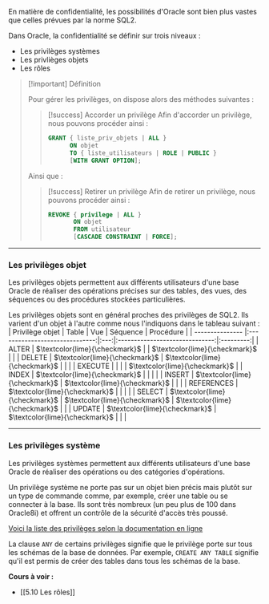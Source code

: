 En matière de confidentialité, les possibilités d'Oracle sont bien plus vastes que celles prévues par la norme SQL2.

Dans Oracle, la confidentialité se définir sur trois niveaux :

- Les privilèges systèmes
- Les privlièges objets
- Les rôles

>[!important] Définition
>
>Pour gérer les privilèges, on dispose alors des méthodes suivantes : 
>
>>[!success] Accorder un privilège 
>>Afin d'accorder un privilège, nous pouvons procéder ainsi :
>>```SQL
>>GRANT { liste_priv_objets | ALL } 
>>       ON objet 
>>       TO { liste_utilisateurs | ROLE | PUBLIC } 
>>       [WITH GRANT OPTION]; 
>>```
>
>Ainsi que :
>
>>[!success] Retirer un privilège 
>>Afin de retirer un privilège, nous pouvons procéder ainsi :
>>```SQL
>>REVOKE { privilege | ALL } 
>>        ON objet 
>>        FROM utilisateur  
>>        [CASCADE CONSTRAINT | FORCE]; 
>>```

---

### Les privilèges objet

Les privilèges objets permettent aux différents utilisateurs d'une base Oracle de réaliser des opérations précises sur des tables, des vues, des séquences ou des procédures stockées particulières.

Les privilèges objets sont en général proches des privilèges de SQL2. Ils varient d'un objet à l'autre comme nous l'indiquons dans le tableau suivant :
| Privilège objet |             Table              | Vue |            Séquence            | Procédure |
| --------------- |:------------------------------:|:---:|:------------------------------:|:---------:|
| ALTER           | $\textcolor{lime}{\checkmark}$ |     | $\textcolor{lime}{\checkmark}$ |           |
| DELETE          |      $\textcolor{lime}{\checkmark}$                          | $\textcolor{lime}{\checkmark}$    |                                |           |
| EXECUTE         |                                |     |                                |    $\textcolor{lime}{\checkmark}$       |
| INDEX           |      $\textcolor{lime}{\checkmark}$                          |     |                                |           |
| INSERT          |    $\textcolor{lime}{\checkmark}$                            |    $\textcolor{lime}{\checkmark}$ |                                |           |
| REFERENCES      |     $\textcolor{lime}{\checkmark}$                           |     |                                |           |
| SELECT          |      $\textcolor{lime}{\checkmark}$                          | $\textcolor{lime}{\checkmark}$    |        $\textcolor{lime}{\checkmark}$                        |           |
| UPDATE          |      $\textcolor{lime}{\checkmark}$                          |   $\textcolor{lime}{\checkmark}$  |                                |           |

---

### Les privilèges système

Les privilèges systèmes permettent aux différents utilisateurs d'une base Oracle de réaliser des opérations ou des catégories d'opérations.

Un privilège système ne porte pas sur un objet bien précis mais plutôt sur un type de commande comme, par exemple, créer une table ou se connecter à la base. 
Ils sont très nombreux (un peu plus de 100 dans Oracle8i) et offrent un contrôle de la sécurité d'accès très poussé. 

[Voici la liste des privilèges selon la documentation en ligne](https://docs.oracle.com/database/121/TTSQL/privileges.htm#TTSQL338)

La clause `ANY` de certains privilèges signifie que le privilège porte sur tous les schémas de la base de données. Par exemple, `CREATE ANY TABLE` signifie qu'il est permis de créer des tables dans tous les schémas de la base.

**Cours à voir :**
- [[5.10 Les rôles]]
